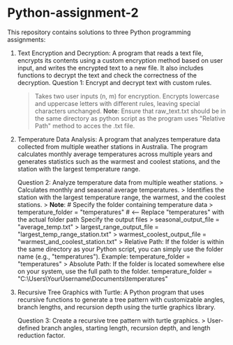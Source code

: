 # Python-assignment-2
This repository contains solutions to three Python programming assignments:

1) Text Encryption and Decryption: A program that reads a text file, encrypts its contents using a custom encryption method based on user input, and writes the encrypted text to a new file. It also includes functions to decrypt the text and check the correctness of the decryption.
   Question 1: Encrypt and decrypt text with custom rules.
      > Takes two user inputs (n, m) for encryption.
      > Encrypts lowercase and uppercase letters with different rules, leaving special characters unchanged.
      > **Note**: Ensure that raw_text.txt should be in the same directory as python script as the program uses "Relative Path" method to acces the .txt file.
  
2) Temperature Data Analysis: A program that analyzes temperature data collected from multiple weather stations in Australia. The program calculates monthly average temperatures across multiple years and generates statistics such as the warmest and coolest stations, and the station with the largest temperature range.
  
    Question 2: Analyze temperature data from multiple weather stations.
       > Calculates monthly and seasonal average temperatures.
       > Identifies the station with the largest temperature range, the warmest, and the coolest stations.
       > **Note**: # Specify the folder containing temperature data
       > temperature_folder = "temperatures"  # <-- Replace "temperatures" with the actual folder path
    Specify the output files
       > seasonal_output_file = "average_temp.txt"
       > largest_range_output_file = "largest_temp_range_station.txt"
       > warmest_coolest_output_file = "warmest_and_coolest_station.txt"
       > Relative Path: If the folder is within the same directory as your Python script, you can simply use the folder name (e.g., "temperatures").
                        Example: temperature_folder = "temperatures"
       > Absolute Path: If the folder is located somewhere else on your system, use the full path to the folder.
         temperature_folder =  "C:\\Users\\YourUsername\\Documents\\temperatures"
     
3) Recursive Tree Graphics with Turtle: A Python program that uses recursive functions to generate a tree pattern with customizable angles, branch lengths, and recursion depth using the turtle graphics library.
   
   Question 3: Create a recursive tree pattern with turtle graphics.
        > User-defined branch angles, starting length, recursion depth, and length reduction factor.


